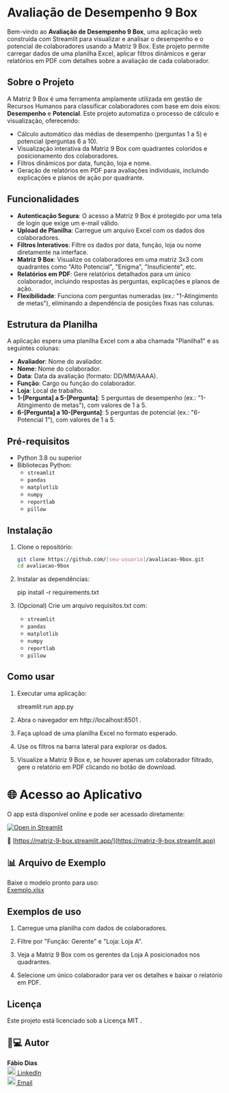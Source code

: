 # Avaliação de Desempenho 9 Box

Bem-vindo ao **Avaliação de Desempenho 9 Box**, uma aplicação web construída com Streamlit para visualizar e analisar o desempenho e o potencial de colaboradores usando a Matriz 9 Box. Este projeto permite carregar dados de uma planilha Excel, aplicar filtros dinâmicos e gerar relatórios em PDF com detalhes sobre a avaliação de cada colaborador.

## Sobre o Projeto

A Matriz 9 Box é uma ferramenta amplamente utilizada em gestão de Recursos Humanos para classificar colaboradores com base em dois eixos: **Desempenho** e **Potencial**. Este projeto automatiza o processo de cálculo e visualização, oferecendo:

- Cálculo automático das médias de desempenho (perguntas 1 a 5) e potencial (perguntas 6 a 10).
- Visualização interativa da Matriz 9 Box com quadrantes coloridos e posicionamento dos colaboradores.
- Filtros dinâmicos por data, função, loja e nome.
- Geração de relatórios em PDF para avaliações individuais, incluindo explicações e planos de ação por quadrante.

## Funcionalidades

- **Autenticação Segura**: O acesso a Matriz 9 Box é protegido por uma tela de login que exige um e-mail válido.
- **Upload de Planilha**: Carregue um arquivo Excel com os dados dos colaboradores.
- **Filtros Interativos**: Filtre os dados por data, função, loja ou nome diretamente na interface.
- **Matriz 9 Box**: Visualize os colaboradores em uma matriz 3x3 com quadrantes como "Alto Potencial", "Enigma", "Insuficiente", etc.
- **Relatórios em PDF**: Gere relatórios detalhados para um único colaborador, incluindo respostas às perguntas, explicações e planos de ação.
- **Flexibilidade**: Funciona com perguntas numeradas (ex.: "1-Atingimento de metas"), eliminando a dependência de posições fixas nas colunas.

## Estrutura da Planilha

A aplicação espera uma planilha Excel com a aba chamada "Planilha1" e as seguintes colunas:

- **Avaliador**: Nome do avaliador.
- **Nome**: Nome do colaborador.
- **Data**: Data da avaliação (formato: DD/MM/AAAA).
- **Função**: Cargo ou função do colaborador.
- **Loja**: Local de trabalho.
- **1-[Pergunta] a 5-[Pergunta]**: 5 perguntas de desempenho (ex.: "1-Atingimento de metas"), com valores de 1 a 5.
- **6-[Pergunta] a 10-[Pergunta]**: 5 perguntas de potencial (ex.: "6-Potencial 1"), com valores de 1 a 5.

## Pré-requisitos

- Python 3.8 ou superior
- Bibliotecas Python:
  - `streamlit`
  - `pandas`
  - `matplotlib`
  - `numpy`
  - `reportlab`
  - `pillow`

## Instalação

1. Clone o repositório:

   ```bash
   git clone https://github.com/[seu-usuario]/avaliacao-9box.git
   cd avaliacao-9box

2. Instalar as dependências:

   pip install -r requirements.txt

3. (Opcional) Crie um arquivo requisitos.txt com:

   - `streamlit`
   - `pandas`
   - `matplotlib`
   - `numpy`
   - `reportlab`
   - `pillow`
        
## Como usar

1. Executar uma aplicação:

   streamlit run app.py

2. Abra o navegador em http://localhost:8501 .

3. Faça upload de uma planilha Excel no formato esperado.

4. Use os filtros na barra lateral para explorar os dados.

5. Visualize a Matriz 9 Box e, se houver apenas um colaborador filtrado, gere o relatório em PDF clicando no botão de download.

# 🌐 Acesso ao Aplicativo

O app está disponível online e pode ser acessado diretamente:

[![Open in Streamlit](https://static.streamlit.io/badges/streamlit_badge_black_white.svg)](https://matriz-9-box.streamlit.app)

🔗 [https://matriz-9-box.streamlit.app/](https://matriz-9-box.streamlit.app)

## 📊 Arquivo de Exemplo

Baixe o modelo pronto para uso:  
[Exemplo.xlsx](./Exemplo.xlsx)

## Exemplos de uso

1. Carregue uma planilha com dados de colaboradores.

2. Filtre por "Função: Gerente" e "Loja: Loja A".

3. Veja a Matriz 9 Box com os gerentes da Loja A posicionados nos quadrantes.

4. Selecione um único colaborador para ver os detalhes e baixar o relatório em PDF.

## Licença

Este projeto está licenciado sob a Licença MIT .

## 👨💻 Autor
**Fábio Dias**  
[<img src="https://cdn-icons-png.flaticon.com/512/174/174857.png" width="20"> LinkedIn](https://www.linkedin.com/in/fabio-data-science)  
[<img src="https://cdn-icons-png.flaticon.com/512/281/281769.png" width="20"> Email](mailto:fabiodias.elesbao@gmail.com)

   
